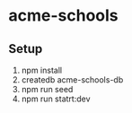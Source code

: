 # acme-schools

<h2>Setup</h2>

1. npm install
2. createdb acme-schools-db
3. npm run seed
4. npm run statrt:dev
